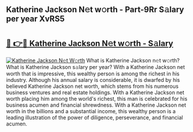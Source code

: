 ## Katherine Jackson N𝚎t w𝚘rth - Part-9Rr S𝚊lary per year XvRS5

# <h2><a href="http://gc30pu.nevu.top/?p=Katherine+Jackson">🔗 👉🔴 Katherine Jackson N𝚎t w𝚘rth - S𝚊lary</a></h2>

[![Katherine Jackson N𝚎t W𝚘rth](https://i.imgur.com/Oavwk0R.jpeg)](http://gc30pu.nevu.top/?p=Katherine+Jackson)
What is Katherine Jackson n𝚎t w𝚘rth? What is Katherine Jackson s𝚊lary per year?
With a Katherine Jackson net worth that is impressive, this wealthy person is among the richest in his industry. Although his annual salary is considerable, it is dwarfed by his believed Katherine Jackson net worth, which stems from his numerous business ventures and real estate holdings. With a Katherine Jackson net worth placing him among the world's richest, this man is celebrated for his business acumen and financial shrewdness. With a Katherine Jackson net worth in the billions and a substantial income, this wealthy person is a leading illustration of the power of diligence, perseverance, and financial acumen.
